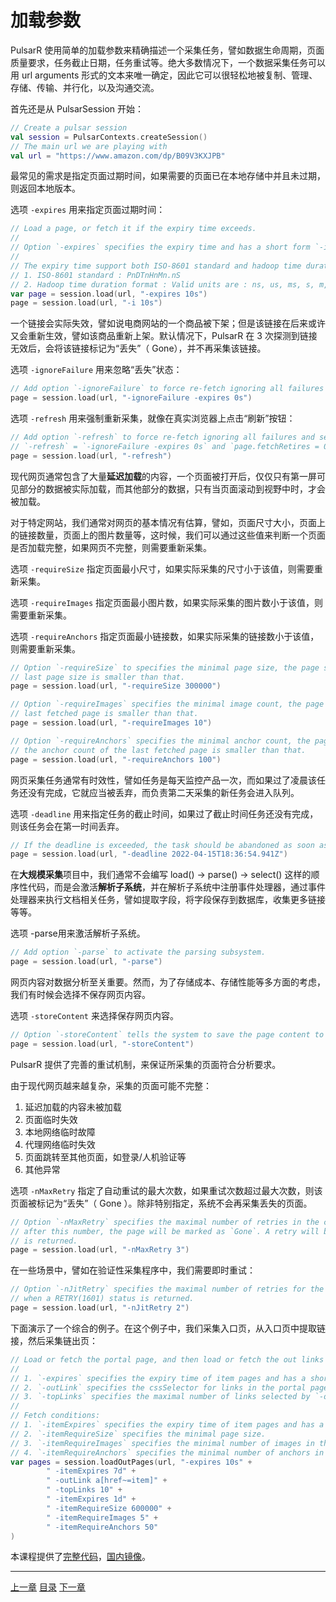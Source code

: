 加载参数
=

PulsarR 使用简单的加载参数来精确描述一个采集任务，譬如数据生命周期，页面质量要求，任务截止日期，任务重试等。绝大多数情况下，一个数据采集任务可以用 url arguments 形式的文本来唯一确定，因此它可以很轻松地被复制、管理、存储、传输、并行化，以及沟通交流。

首先还是从 PulsarSession 开始：

```kotlin
// Create a pulsar session
val session = PulsarContexts.createSession()
// The main url we are playing with
val url = "https://www.amazon.com/dp/B09V3KXJPB"
```

最常见的需求是指定页面过期时间，如果需要的页面已在本地存储中并且未过期，则返回本地版本。

选项 `-expires` 用来指定页面过期时间：

```kotlin
// Load a page, or fetch it if the expiry time exceeds.
//
// Option `-expires` specifies the expiry time and has a short form `-i`.
//
// The expiry time support both ISO-8601 standard and hadoop time duration format:
// 1. ISO-8601 standard : PnDTnHnMn.nS
// 2. Hadoop time duration format : Valid units are : ns, us, ms, s, m, h, d.
var page = session.load(url, "-expires 10s")
page = session.load(url, "-i 10s")
```

一个链接会实际失效，譬如说电商网站的一个商品被下架；但是该链接在后来或许又会重新生效，譬如该商品重新上架。默认情况下，PulsarR 在 3 次探测到链接无效后，会将该链接标记为“丢失”（ Gone），并不再采集该链接。

选项 `-ignoreFailure` 用来忽略“丢失”状态：

```kotlin
// Add option `-ignoreFailure` to force re-fetch ignoring all failures even if `fetchRetries` exceeds the maximal.
page = session.load(url, "-ignoreFailure -expires 0s")
```

选项 `-refresh` 用来强制重新采集，就像在真实浏览器上点击“刷新”按钮： 

```kotlin
// Add option `-refresh` to force re-fetch ignoring all failures and set `fetchRetries` to be 0,
// `-refresh` = `-ignoreFailure -expires 0s` and `page.fetchRetires = 0`.
page = session.load(url, "-refresh")
```

现代网页通常包含了大量**延迟加载**的内容，一个页面被打开后，仅仅只有第一屏可见部分的数据被实际加载，而其他部分的数据，只有当页面滚动到视野中时，才会被加载。

对于特定网站，我们通常对网页的基本情况有估算，譬如，页面尺寸大小，页面上的链接数量，页面上的图片数量等，这时候，我们可以通过这些值来判断一个页面是否加载完整，如果网页不完整，则需要重新采集。

选项 `-requireSize` 指定页面最小尺寸，如果实际采集的尺寸小于该值，则需要重新采集。

选项 `-requireImages` 指定页面最小图片数，如果实际采集的图片数小于该值，则需要重新采集。

选项 `-requireAnchors` 指定页面最小链接数，如果实际采集的链接数小于该值，则需要重新采集。

```kotlin
// Option `-requireSize` to specifies the minimal page size, the page should be re-fetch if the
// last page size is smaller than that.
page = session.load(url, "-requireSize 300000")

// Option `-requireImages` specifies the minimal image count, the page should be re-fetch if the image count of the
// last fetched page is smaller than that.
page = session.load(url, "-requireImages 10")

// Option `-requireAnchors` specifies the minimal anchor count, the page should be re-fetch if
// the anchor count of the last fetched page is smaller than that.
page = session.load(url, "-requireAnchors 100")
```

网页采集任务通常有时效性，譬如任务是每天监控产品一次，而如果过了凌晨该任务还没有完成，它就应当被丢弃，而负责第二天采集的新任务会进入队列。

选项 `-deadline` 用来指定任务的截止时间，如果过了截止时间任务还没有完成，则该任务会在第一时间丢弃。

```kotlin
// If the deadline is exceeded, the task should be abandoned as soon as possible.
page = session.load(url, "-deadline 2022-04-15T18:36:54.941Z")
```

在**大规模采集**项目中，我们通常不会编写 load() -> parse() -> select() 这样的顺序性代码，而是会激活**解析子系统**，并在解析子系统中注册事件处理器，通过事件处理器来执行文档相关任务，譬如提取字段，将字段保存到数据库，收集更多链接等等。

选项 -parse用来激活解析子系统。

```kotlin
// Add option `-parse` to activate the parsing subsystem.
page = session.load(url, "-parse")
```

网页内容对数据分析至关重要。然而，为了存储成本、存储性能等多方面的考虑，我们有时候会选择不保存网页内容。

选项 `-storeContent` 来选择保存网页内容。

```kotlin
// Option `-storeContent` tells the system to save the page content to the storage.
page = session.load(url, "-storeContent")
```

PulsarR 提供了完善的重试机制，来保证所采集的页面符合分析要求。

由于现代网页越来越复杂，采集的页面可能不完整：

1. 延迟加载的内容未被加载
2. 页面临时失效
3. 本地网络临时故障
4. 代理网络临时失效
5. 页面跳转至其他页面，如登录/人机验证等
6. 其他异常

选项 `-nMaxRetry` 指定了自动重试的最大次数，如果重试次数超过最大次数，则该页面被标记为“丢失”（ Gone ）。除非特别指定，系统不会再采集丢失的页面。

```kotlin
// Option `-nMaxRetry` specifies the maximal number of retries in the crawl loop, and if it's still failed
// after this number, the page will be marked as `Gone`. A retry will be triggered when a RETRY(1601) status code
// is returned.
page = session.load(url, "-nMaxRetry 3")
```

在一些场景中，譬如在验证性采集程序中，我们需要即时重试：

```kotlin
// Option `-nJitRetry` specifies the maximal number of retries for the load phase, which will be triggered
// when a RETRY(1601) status is returned.
page = session.load(url, "-nJitRetry 2")
```

下面演示了一个综合的例子。在这个例子中，我们采集入口页，从入口页中提取链接，然后采集链出页：

```kotlin
// Load or fetch the portal page, and then load or fetch the out links selected by `-outLink`.
//
// 1. `-expires` specifies the expiry time of item pages and has a short form `-ii`.
// 2. `-outLink` specifies the cssSelector for links in the portal page to load.
// 3. `-topLinks` specifies the maximal number of links selected by `-outLink`.
//
// Fetch conditions:
// 1. `-itemExpires` specifies the expiry time of item pages and has a short form `-ii`.
// 2. `-itemRequireSize` specifies the minimal page size.
// 3. `-itemRequireImages` specifies the minimal number of images in the page.
// 4. `-itemRequireAnchors` specifies the minimal number of anchors in the page.
var pages = session.loadOutPages(url, "-expires 10s" +
        " -itemExpires 7d" +
        " -outLink a[href~=item]" +
        " -topLinks 10" +
        " -itemExpires 1d" +
        " -itemRequireSize 600000" +
        " -itemRequireImages 5" +
        " -itemRequireAnchors 50"
)
```

本课程提供了[完整代码](https://github.com/platonai/pulsarr/blob/1.10.x/pulsar-app/pulsar-examples/src/main/kotlin/ai/platon/pulsar/examples/_1_LoadOptions.kt)，[国内镜像](https://gitee.com/platonai_galaxyeye/pulsarr/blob/1.10.x/pulsar-app/pulsar-examples/src/main/kotlin/ai/platon/pulsar/examples/_1_LoadOptions.kt)。

------

[上一章](2基本用法.md) [目录](1目录.md) [下一章](4数据提取.md)
